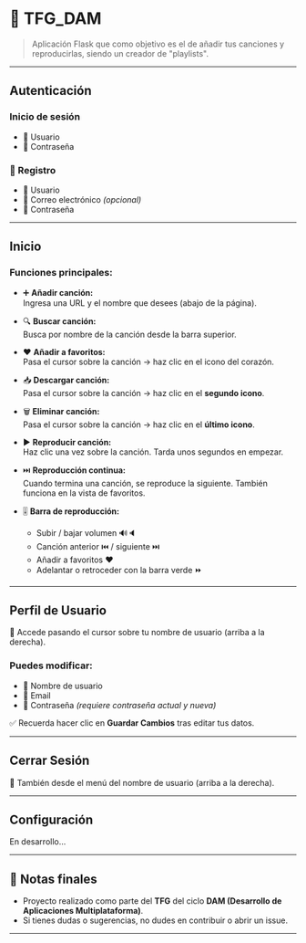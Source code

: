 # 🎵 TFG_DAM

> Aplicación Flask que como objetivo es el de añadir tus canciones y reproducirlas, siendo un creador de "playlists".  

---

## Autenticación

### Inicio de sesión
- 👤 Usuario  
- 🔑 Contraseña

### 📝 Registro
- 👤 Usuario  
- 📧 Correo electrónico *(opcional)*  
- 🔑 Contraseña

---

## Inicio

### Funciones principales:
- ➕ **Añadir canción:**  
  Ingresa una URL y el nombre que desees (abajo de la página).

- 🔍 **Buscar canción:**  
  Busca por nombre de la canción desde la barra superior.

- ❤️ **Añadir a favoritos:**  
  Pasa el cursor sobre la canción → haz clic en el icono del corazón.

- 📥 **Descargar canción:**  
  Pasa el cursor sobre la canción → haz clic en el **segundo icono**.

- 🗑️ **Eliminar canción:**  
  Pasa el cursor sobre la canción → haz clic en el **último icono**.

- ▶️ **Reproducir canción:**  
  Haz clic una vez sobre la canción. Tarda unos segundos en empezar.

- ⏭️ **Reproducción continua:**  
  Cuando termina una canción, se reproduce la siguiente. También funciona en la vista de favoritos.

- 🎚️ **Barra de reproducción:**
  - Subir / bajar volumen 🔊🔈  
  - Canción anterior ⏮️ / siguiente ⏭️  
  - Añadir a favoritos ❤️  
  - Adelantar o retroceder con la barra verde ⏩

---

## Perfil de Usuario

📍 Accede pasando el cursor sobre tu nombre de usuario (arriba a la derecha).  

### Puedes modificar:
- 🧾 Nombre de usuario  
- 📧 Email  
- 🔐 Contraseña *(requiere contraseña actual y nueva)*

✅ Recuerda hacer clic en **Guardar Cambios** tras editar tus datos.

---

## Cerrar Sesión

📍 También desde el menú del nombre de usuario (arriba a la derecha).

---

## Configuración

En desarrollo...

---

## 📌 Notas finales

- Proyecto realizado como parte del **TFG** del ciclo **DAM (Desarrollo de Aplicaciones Multiplataforma)**.
- Si tienes dudas o sugerencias, no dudes en contribuir o abrir un issue.

---
